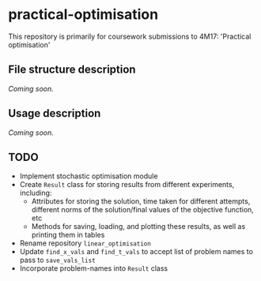 
# practical-optimisation

This repository is primarily for coursework submissions to 4M17: 'Practical optimisation'

## File structure description

*Coming soon.*

## Usage description

*Coming soon.*

## TODO

- Implement stochastic optimisation module
- Create `Result` class for storing results from different experiments, including:
  - Attributes for storing the solution, time taken for different attempts, different norms of the solution/final values of the objective function, etc
  - Methods for saving, loading, and plotting these results, as well as printing them in tables
- Rename repository `linear_optimisation`
- Update `find_x_vals` and `find_t_vals` to accept list of problem names to pass to `save_vals_list`
- Incorporate problem-names into `Result` class
